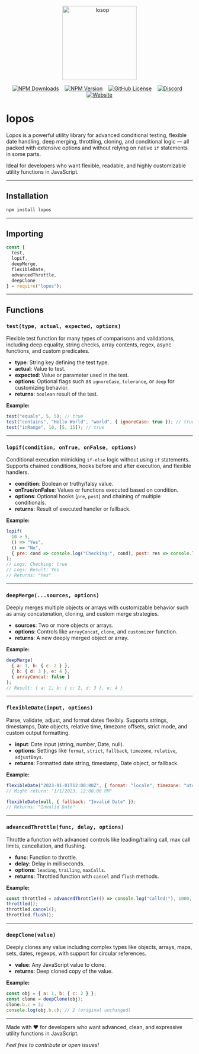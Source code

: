 <p align="center">
  <img src="https://media.discordapp.net/attachments/1370811837863428129/1377234122824749236/result.png?ex=683838ba&is=6836e73a&hm=6a1ac625099603af7733ad00249dce9c2dd663b7fa6935eab615a9881c4d8d3b&=&format=webp&quality=lossless" width="200" alt="losop" />
</p>
<div align="center">

[![NPM Downloads](https://img.shields.io/npm/dw/lopos)](https://www.npmjs.com/package/lopos) &nbsp;&nbsp;
[![NPM Version](https://img.shields.io/npm/v/lopos)](https://www.npmjs.com/package/lopos) &nbsp;&nbsp;
[![GitHub License](https://img.shields.io/github/license/gm4m/lopos)](https://github.com/gm4m/lopos/blob/main/LICENSE) &nbsp;&nbsp;
[![Discord](https://img.shields.io/discord/1377220782224048168?color=5865F2&logo=discord&logoColor=white)](https://discord.gg/YOUR_DISCORD_INVITE) &nbsp;&nbsp;
[![Website](https://img.shields.io/website?url=https%3A%2F%2Flopos.vercel.app)](https://lopos.vercel.app)

</div>

# lopos

Lopos is a powerful utility library for advanced conditional testing, flexible date handling, deep merging, throttling, cloning, and conditional logic — all packed with extensive options and without relying on native `if` statements in some parts.  

Ideal for developers who want flexible, readable, and highly customizable utility functions in JavaScript.

---

## Installation

```bash
npm install lopos
```

---

## Importing

```js
const { 
  test, 
  lopif, 
  deepMerge, 
  flexibleDate, 
  advancedThrottle, 
  deepClone 
} = require("lopos");
```

---

## Functions

### `test(type, actual, expected, options)`

Flexible test function for many types of comparisons and validations, including deep equality, string checks, array contents, regex, async functions, and custom predicates.

- **type**: String key defining the test type.  
- **actual**: Value to test.  
- **expected**: Value or parameter used in the test.  
- **options**: Optional flags such as `ignoreCase`, `tolerance`, or `deep` for customizing behavior.  
- **returns**: `boolean` result of the test.

**Example:**

```js
test("equals", 5, 5); // true
test("contains", "Hello World", "world", { ignoreCase: true }); // true
test("inRange", 10, [5, 15]); // true
```

---

### `lopif(condition, onTrue, onFalse, options)`

Conditional execution mimicking `if-else` logic without using `if` statements. Supports chained conditions, hooks before and after execution, and flexible handlers.

- **condition**: Boolean or truthy/falsy value.  
- **onTrue/onFalse**: Values or functions executed based on condition.  
- **options**: Optional hooks (`pre`, `post`) and chaining of multiple conditionals.  
- **returns**: Result of executed handler or fallback.

**Example:**

```js
lopif(
  10 > 5, 
  () => "Yes", 
  () => "No", 
  { pre: cond => console.log("Checking:", cond), post: res => console.log("Result:", res) }
);
// Logs: Checking: true
// Logs: Result: Yes
// Returns: "Yes"
```

---

### `deepMerge(...sources, options)`

Deeply merges multiple objects or arrays with customizable behavior such as array concatenation, cloning, and custom merge strategies.

- **sources**: Two or more objects or arrays.  
- **options**: Controls like `arrayConcat`, `clone`, and `customizer` function.  
- **returns**: A new deeply merged object or array.

**Example:**

```js
deepMerge(
  { a: 1, b: { c: 2 } }, 
  { b: { d: 3 }, e: 4 }, 
  { arrayConcat: false }
);
// Result: { a: 1, b: { c: 2, d: 3 }, e: 4 }
```

---

### `flexibleDate(input, options)`

Parse, validate, adjust, and format dates flexibly. Supports strings, timestamps, Date objects, relative time, timezone offsets, strict mode, and custom output formatting.

- **input**: Date input (string, number, Date, null).  
- **options**: Settings like `format`, `strict`, `fallback`, `timezone`, `relative`, `adjustDays`.  
- **returns**: Formatted date string, timestamp, Date object, or fallback.

**Example:**

```js
flexibleDate("2023-01-01T12:00:00Z", { format: "locale", timezone: "utc" });
// Might return: "1/1/2023, 12:00:00 PM"

flexibleDate(null, { fallback: "Invalid Date" });
// Returns: "Invalid Date"
```

---

### `advancedThrottle(func, delay, options)`

Throttle a function with advanced controls like leading/trailing call, max call limits, cancellation, and flushing.

- **func**: Function to throttle.  
- **delay**: Delay in milliseconds.  
- **options**: `leading`, `trailing`, `maxCalls`.  
- **returns**: Throttled function with `cancel` and `flush` methods.

**Example:**

```js
const throttled = advancedThrottle(() => console.log("Called!"), 1000, { leading: true });
throttled();
throttled.cancel();
throttled.flush();
```

---

### `deepClone(value)`

Deeply clones any value including complex types like objects, arrays, maps, sets, dates, regexps, with support for circular references.

- **value**: Any JavaScript value to clone.  
- **returns**: Deep cloned copy of the value.

**Example:**

```js
const obj = { a: 1, b: { c: 2 } };
const clone = deepClone(obj);
clone.b.c = 3;
console.log(obj.b.c); // 2 (original unchanged)
```

---

Made with ❤️ for developers who want advanced, clean, and expressive utility functions in JavaScript.

*Feel free to contribute or open issues!*
